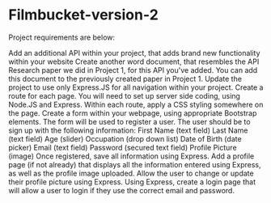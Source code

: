 # Filmbucket-version-2

Project requirements are below: 

Add an additional API within your project, that adds brand new functionality within your website
Create another word document, that resembles the API Research paper we did in Project 1, for this API you've added. 
You can add this document to the previously created paper in Project 1.
Update the project to use only Express.JS for all navigation within your project. Create a route for each page. You will need to set up server side coding, using Node.JS and Express.
Within each route, apply a CSS styling somewhere on the page.
Create a form within your webpage, using appropriate Bootstrap elements. The form will be used to register a user. The user should be to sign up with the following information: 
First Name (text field)
Last Name (text field)
Age (slider)
Occupation (drop down list)
Date of Birth (date picker)
Email (text field)
Password (secured text field)
Profile Picture (image)
Once registered, save all information using Express. Add a profile page (if not already) that displays all the information entered using Express, as well as the profile image uploaded. 
Allow the user to change or update their profile picture using Express. 
Using Express, create a login page that will allow a user to login if they use the correct email and password.
